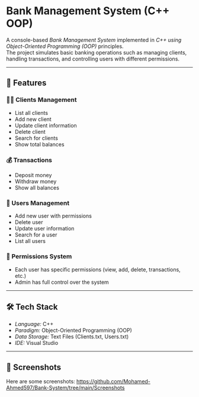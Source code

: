 
# Bank Management System (C++ OOP)

A console-based *Bank Management System* implemented in *C++ using Object-Oriented Programming (OOP)* principles.  
The project simulates basic banking operations such as managing clients, handling transactions, and controlling users with different permissions.  

---

## 🚀 Features

### 🧑‍💼 Clients Management
- List all clients  
- Add new client  
- Update client information  
- Delete client  
- Search for clients  
- Show total balances  

### 💰 Transactions
- Deposit money  
- Withdraw money  
- Show all balances  

### 👥 Users Management
- Add new user with permissions  
- Delete user  
- Update user information  
- Search for a user  
- List all users  

### 🔐 Permissions System
- Each user has specific permissions (view, add, delete, transactions, etc.)  
- Admin has full control over the system  

---

## 🛠 Tech Stack
- *Language:* C++  
- *Paradigm:* Object-Oriented Programming (OOP)  
- *Data Storage:* Text Files (Clients.txt, Users.txt)  
- *IDE:* Visual Studio  

---

## 📸 Screenshots
Here are some screenshots:
https://github.com/Mohamed-Ahmed597/Bank-System/tree/main/Screenshots
